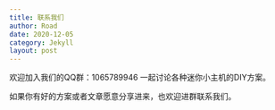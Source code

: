 ```yaml
---
title: 联系我们
author: Road
date: 2020-12-05
category: Jekyll
layout: post
---
```


欢迎加入我们的QQ群：1065789946
一起讨论各种迷你小主机的DIY方案。

如果你有好的方案或者文章愿意分享进来，也欢迎进群联系我们。

